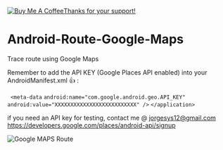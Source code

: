 
<a href="https://www.buymeacoffee.com/jorgesys" target="_blank"><img src="https://www.buymeacoffee.com/assets/img/custom_images/orange_img.png" alt="Buy Me A Coffee" style="height: auto !important;width: auto !important;" >Thanks for your support!</a>

# Android-Route-Google-Maps
Trace route using Google Maps

Remember to add the API KEY (Google Places API enabled) into your AndroidManifest.xml :+1: : 

` <meta-data`
            `android:name="com.google.android.geo.API_KEY"`
            `android:value="XXXXXXXXXXXXXXXXXXXXXXXXXX" />`
`</application>`

if you need an API key for testing, contact me @ jorgesys12@gmail.com
https://developers.google.com/places/android-api/signup

![Google MAPS Route](https://github.com/user-attachments/assets/bd40cc70-c856-4987-931e-97b4ae7feff6)



